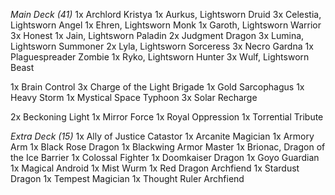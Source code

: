 *Main Deck (41)*
1x Archlord Kristya
1x Aurkus, Lightsworn Druid
3x Celestia, Lightsworn Angel
1x Ehren, Lightsworn Monk
1x Garoth, Lightsworn Warrior
3x Honest
1x Jain, Lightsworn Paladin
2x Judgment Dragon
3x Lumina, Lightsworn Summoner
2x Lyla, Lightsworn Sorceress
3x Necro Gardna
1x Plaguespreader Zombie
1x Ryko, Lightsworn Hunter
3x Wulf, Lightsworn Beast

1x Brain Control
3x Charge of the Light Brigade
1x Gold Sarcophagus
1x Heavy Storm
1x Mystical Space Typhoon
3x Solar Recharge

2x Beckoning Light
1x Mirror Force
1x Royal Oppression
1x Torrential Tribute

*Extra Deck (15)*
1x Ally of Justice Catastor
1x Arcanite Magician
1x Armory Arm
1x Black Rose Dragon
1x Blackwing Armor Master
1x Brionac, Dragon of the Ice Barrier
1x Colossal Fighter
1x Doomkaiser Dragon
1x Goyo Guardian
1x Magical Android
1x Mist Wurm
1x Red Dragon Archfiend
1x Stardust Dragon
1x Tempest Magician
1x Thought Ruler Archfiend 